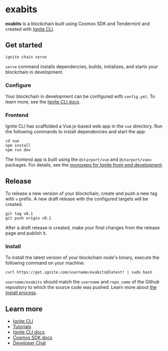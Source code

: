 # exabits

**exabits** is a blockchain built using Cosmos SDK and Tendermint and created with [Ignite CLI](https://ignite.com/cli).

## Get started

```
ignite chain serve
```

`serve` command installs dependencies, builds, initializes, and starts your blockchain in development.

### Configure

Your blockchain in development can be configured with `config.yml`. To learn more, see the [Ignite CLI docs](https://docs.ignite.com).

### Frontend

Ignite CLI has scaffolded a Vue.js-based web app in the `vue` directory. Run the following commands to install dependencies and start the app:

```
cd vue
npm install
npm run dev
```

The frontend app is built using the `@starport/vue` and `@starport/vuex` packages. For details, see the [monorepo for Ignite front-end development](https://github.com/ignite/web).

## Release

To release a new version of your blockchain, create and push a new tag with `v` prefix. A new draft release with the configured targets will be created.

```
git tag v0.1
git push origin v0.1
```

After a draft release is created, make your final changes from the release page and publish it.

### Install

To install the latest version of your blockchain node's binary, execute the following command on your machine:

```
curl https://get.ignite.com/username/exabits@latest! | sudo bash
```

`username/exabits` should match the `username` and `repo_name` of the Github repository to which the source code was pushed. Learn more about [the install process](https://github.com/allinbits/starport-installer).

## Learn more

-   [Ignite CLI](https://ignite.com/cli)
-   [Tutorials](https://docs.ignite.com/guide)
-   [Ignite CLI docs](https://docs.ignite.com)
-   [Cosmos SDK docs](https://docs.cosmos.network)
-   [Developer Chat](https://discord.gg/ignite)
